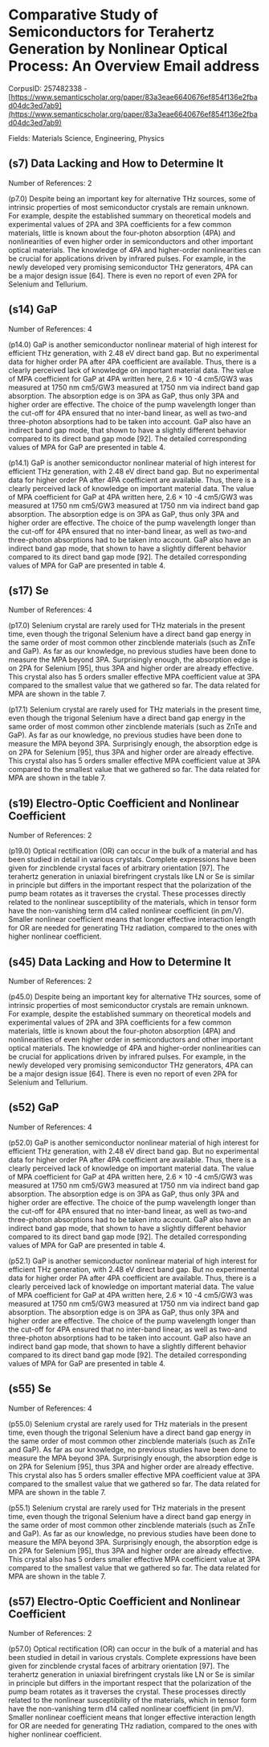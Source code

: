 # Comparative Study of Semiconductors for Terahertz Generation by Nonlinear Optical Process: An Overview Email address

CorpusID: 257482338 - [https://www.semanticscholar.org/paper/83a3eae6640676ef854f136e2fbad04dc3ed7ab9](https://www.semanticscholar.org/paper/83a3eae6640676ef854f136e2fbad04dc3ed7ab9)

Fields: Materials Science, Engineering, Physics

## (s7) Data Lacking and How to Determine It
Number of References: 2

(p7.0) Despite being an important key for alternative THz sources, some of intrinsic properties of most semiconductor crystals are remain unknown. For example, despite the established summary on theoretical models and experimental values of 2PA and 3PA coefficients for a few common materials, little is known about the four-photon absorption (4PA) and nonlinearities of even higher order in semiconductors and other important optical materials. The knowledge of 4PA and higher-order nonlinearities can be crucial for applications driven by infrared pulses. For example, in the newly developed very promising semiconductor THz generators, 4PA can be a major design issue [64]. There is even no report of even 2PA for Selenium and Tellurium.
## (s14) GaP
Number of References: 4

(p14.0) GaP is another semiconductor nonlinear material of high interest for efficient THz generation, with 2.48 eV direct band gap. But no experimental data for higher order PA after 4PA coefficient are available. Thus, there is a clearly perceived lack of knowledge on important material data. The value of MPA coefficient for GaP at 4PA written here, 2.6 × 10 -4 cm5/GW3 was measured at 1750 nm cm5/GW3 measured at 1750 nm via indirect band gap absorption. The absorption edge is on 3PA as GaP, thus only 3PA and higher order are effective. The choice of the pump wavelength longer than the cut-off for 4PA ensured that no inter-band linear, as well as two-and three-photon absorptions had to be taken into account. GaP also have an indirect band gap mode, that shown to have a slightly different behavior compared to its direct band gap mode [92]. The detailed corresponding values of MPA for GaP are presented in table 4. 

(p14.1) GaP is another semiconductor nonlinear material of high interest for efficient THz generation, with 2.48 eV direct band gap. But no experimental data for higher order PA after 4PA coefficient are available. Thus, there is a clearly perceived lack of knowledge on important material data. The value of MPA coefficient for GaP at 4PA written here, 2.6 × 10 -4 cm5/GW3 was measured at 1750 nm cm5/GW3 measured at 1750 nm via indirect band gap absorption. The absorption edge is on 3PA as GaP, thus only 3PA and higher order are effective. The choice of the pump wavelength longer than the cut-off for 4PA ensured that no inter-band linear, as well as two-and three-photon absorptions had to be taken into account. GaP also have an indirect band gap mode, that shown to have a slightly different behavior compared to its direct band gap mode [92]. The detailed corresponding values of MPA for GaP are presented in table 4. 
## (s17) Se
Number of References: 4

(p17.0) Selenium crystal are rarely used for THz materials in the present time, even though the trigonal Selenium have a direct band gap energy in the same order of most common other zincblende materials (such as ZnTe and GaP). As far as our knowledge, no previous studies have been done to measure the MPA beyond 3PA. Surprisingly enough, the absorption edge is on 2PA for Selenium [95], thus 3PA and higher order are already effective. This crystal also has 5 orders smaller effective MPA coefficient value at 3PA compared to the smallest value that we gathered so far. The data related for MPA are shown in the table 7. 

(p17.1) Selenium crystal are rarely used for THz materials in the present time, even though the trigonal Selenium have a direct band gap energy in the same order of most common other zincblende materials (such as ZnTe and GaP). As far as our knowledge, no previous studies have been done to measure the MPA beyond 3PA. Surprisingly enough, the absorption edge is on 2PA for Selenium [95], thus 3PA and higher order are already effective. This crystal also has 5 orders smaller effective MPA coefficient value at 3PA compared to the smallest value that we gathered so far. The data related for MPA are shown in the table 7. 
## (s19) Electro-Optic Coefficient and Nonlinear Coefficient
Number of References: 2

(p19.0) Optical rectification (OR) can occur in the bulk of a material and has been studied in detail in various crystals. Complete expressions have been given for zincblende crystal faces of arbitrary orientation [97]. The terahertz generation in uniaxial birefringent crystals like LN or Se is similar in principle but differs in the important respect that the polarization of the pump beam rotates as it traverses the crystal. These processes directly related to the nonlinear susceptibility of the materials, which in tensor form have the non-vanishing term d14 called nonlinear coefficient (in pm/V). Smaller nonlinear coefficient means that longer effective interaction length for OR are needed for generating THz radiation, compared to the ones with higher nonlinear coefficient.
## (s45) Data Lacking and How to Determine It
Number of References: 2

(p45.0) Despite being an important key for alternative THz sources, some of intrinsic properties of most semiconductor crystals are remain unknown. For example, despite the established summary on theoretical models and experimental values of 2PA and 3PA coefficients for a few common materials, little is known about the four-photon absorption (4PA) and nonlinearities of even higher order in semiconductors and other important optical materials. The knowledge of 4PA and higher-order nonlinearities can be crucial for applications driven by infrared pulses. For example, in the newly developed very promising semiconductor THz generators, 4PA can be a major design issue [64]. There is even no report of even 2PA for Selenium and Tellurium.
## (s52) GaP
Number of References: 4

(p52.0) GaP is another semiconductor nonlinear material of high interest for efficient THz generation, with 2.48 eV direct band gap. But no experimental data for higher order PA after 4PA coefficient are available. Thus, there is a clearly perceived lack of knowledge on important material data. The value of MPA coefficient for GaP at 4PA written here, 2.6 × 10 -4 cm5/GW3 was measured at 1750 nm cm5/GW3 measured at 1750 nm via indirect band gap absorption. The absorption edge is on 3PA as GaP, thus only 3PA and higher order are effective. The choice of the pump wavelength longer than the cut-off for 4PA ensured that no inter-band linear, as well as two-and three-photon absorptions had to be taken into account. GaP also have an indirect band gap mode, that shown to have a slightly different behavior compared to its direct band gap mode [92]. The detailed corresponding values of MPA for GaP are presented in table 4. 

(p52.1) GaP is another semiconductor nonlinear material of high interest for efficient THz generation, with 2.48 eV direct band gap. But no experimental data for higher order PA after 4PA coefficient are available. Thus, there is a clearly perceived lack of knowledge on important material data. The value of MPA coefficient for GaP at 4PA written here, 2.6 × 10 -4 cm5/GW3 was measured at 1750 nm cm5/GW3 measured at 1750 nm via indirect band gap absorption. The absorption edge is on 3PA as GaP, thus only 3PA and higher order are effective. The choice of the pump wavelength longer than the cut-off for 4PA ensured that no inter-band linear, as well as two-and three-photon absorptions had to be taken into account. GaP also have an indirect band gap mode, that shown to have a slightly different behavior compared to its direct band gap mode [92]. The detailed corresponding values of MPA for GaP are presented in table 4. 
## (s55) Se
Number of References: 4

(p55.0) Selenium crystal are rarely used for THz materials in the present time, even though the trigonal Selenium have a direct band gap energy in the same order of most common other zincblende materials (such as ZnTe and GaP). As far as our knowledge, no previous studies have been done to measure the MPA beyond 3PA. Surprisingly enough, the absorption edge is on 2PA for Selenium [95], thus 3PA and higher order are already effective. This crystal also has 5 orders smaller effective MPA coefficient value at 3PA compared to the smallest value that we gathered so far. The data related for MPA are shown in the table 7. 

(p55.1) Selenium crystal are rarely used for THz materials in the present time, even though the trigonal Selenium have a direct band gap energy in the same order of most common other zincblende materials (such as ZnTe and GaP). As far as our knowledge, no previous studies have been done to measure the MPA beyond 3PA. Surprisingly enough, the absorption edge is on 2PA for Selenium [95], thus 3PA and higher order are already effective. This crystal also has 5 orders smaller effective MPA coefficient value at 3PA compared to the smallest value that we gathered so far. The data related for MPA are shown in the table 7. 
## (s57) Electro-Optic Coefficient and Nonlinear Coefficient
Number of References: 2

(p57.0) Optical rectification (OR) can occur in the bulk of a material and has been studied in detail in various crystals. Complete expressions have been given for zincblende crystal faces of arbitrary orientation [97]. The terahertz generation in uniaxial birefringent crystals like LN or Se is similar in principle but differs in the important respect that the polarization of the pump beam rotates as it traverses the crystal. These processes directly related to the nonlinear susceptibility of the materials, which in tensor form have the non-vanishing term d14 called nonlinear coefficient (in pm/V). Smaller nonlinear coefficient means that longer effective interaction length for OR are needed for generating THz radiation, compared to the ones with higher nonlinear coefficient.
